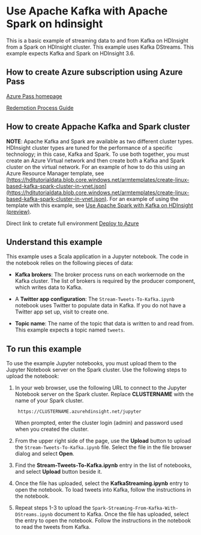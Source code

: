 # Use Apache Kafka with Apache Spark on hdinsight


This is a basic example of streaming data to and from Kafka on HDInsight from a Spark on HDInsight cluster. This example uses Kafka DStreams. This example expects Kafka and Spark on HDInsight 3.6.

## How to create Azure subscription using Azure Pass

[Azure Pass homepage](https://www.microsoftazurepass.com/)

[Redemption Process Guide](https://www.microsoftazurepass.com/Home/HowTo)

## How to create Appache Kafka and Spark cluster 

__NOTE__: Apache Kafka and Spark are available as two different cluster types. HDInsight cluster types are tuned for the performance of a specific technology; in this case, Kafka and Spark. To use both together, you must create an Azure Virtual network and then create both a Kafka and Spark cluster on the virtual network. For an example of how to do this using an Azure Resource Manager template, see [https://hditutorialdata.blob.core.windows.net/armtemplates/create-linux-based-kafka-spark-cluster-in-vnet.json](https://hditutorialdata.blob.core.windows.net/armtemplates/create-linux-based-kafka-spark-cluster-in-vnet.json). For an example of using the template with this example, see [Use Apache Spark with Kafka on HDInsight (preview)](https://docs.microsoft.com/azure/hdinsight/hdinsight-apache-spark-with-kafka).

Direct link to cretate full environment
[Deploy to Azure](https://portal.azure.com/#create/Microsoft.Template/uri/https%3A%2F%2Fhditutorialdata.blob.core.windows.net%2Farmtemplates%2Fcreate-linux-based-kafka-spark-cluster-in-vnet-v4.1.json)

## Understand this example

This example uses a Scala application in a Jupyter notebook. The code in the notebook relies on the following pieces of data:

* __Kafka brokers__: The broker process runs on each workernode on the Kafka cluster. The list of brokers is required by the producer component, which writes data to Kafka.

* A __Twitter app configuration__: The `Stream-Tweets-To-Kafka.ipynb` notebook uses Twitter to populate data in Kafka. If you do not have a Twitter app set up, visit [](https://apps.twitter.com) to create one.

* __Topic name__: The name of the topic that data is written to and read from. This example expects a topic named `tweets`.

## To run this example

To use the example Jupyter notebooks, you must upload them to the Jupyter Notebook server on the Spark cluster. Use the following steps to upload the notebook:

1. In your web browser, use the following URL to connect to the Jupyter Notebook server on the Spark cluster. Replace __CLUSTERNAME__ with the name of your Spark cluster.

        https://CLUSTERNAME.azurehdinsight.net/jupyter

    When prompted, enter the cluster login (admin) and password used when you created the cluster.

2. From the upper right side of the page, use the __Upload__ button to upload the `Stream-Tweets-To-Kafka.ipynb` file. Select the file in the file browser dialog and select __Open__. 

3. Find the __Stream-Tweets-To-Kafka.ipynb__ entry in the list of notebooks, and select __Upload__ button beside it.

4. Once the file has uploaded, select the __KafkaStreaming.ipynb__ entry to open the notebook. To load tweets into Kafka, follow the instructions in the notebook.

5. Repeat steps 1-3 to upload the `Spark-Streaming-From-Kafka-With-DStreams.ipynb` document to Kafka. Once the file has uploaded, select the entry to open the notebook. Follow the instructions in the notebook to read the tweets from Kafka.